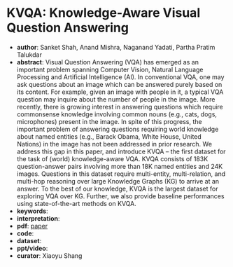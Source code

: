 # KVQA: Knowledge-Aware Visual Question Answering  
- **author**: Sanket Shah, Anand Mishra, Naganand Yadati, Partha Pratim Talukdar    
- **abstract**: Visual Question Answering (VQA) has emerged as an important problem spanning Computer Vision, Natural Language Processing and Artificial Intelligence (AI). In conventional VQA, one may ask questions about an image which can be answered purely based on its content. For example, given an image with people in it, a typical VQA question may inquire about the number of people in the image. More recently, there is growing interest in answering questions which require commonsense knowledge involving common nouns (e.g., cats, dogs, microphones) present in the image. In spite of this progress, the important problem of answering questions requiring world knowledge about named entities (e.g., Barack Obama, White House, United Nations) in the image has not been addressed in prior research. We address this gap in this paper, and introduce KVQA – the first dataset for the task of (world) knowledge-aware VQA. KVQA consists of 183K question-answer pairs involving more than 18K named entities and 24K images. Questions in this dataset require multi-entity, multi-relation, and multi-hop reasoning over large Knowledge Graphs (KG) to arrive at an answer. To the best of our knowledge, KVQA is the largest dataset for exploring VQA over KG. Further, we also provide baseline performances using state-of-the-art methods on KVQA.
- **keywords**: 
- **interpretation**:
- **pdf**: [paper](https://www.aaai.org/ojs/index.php/AAAI/article/view/4915/4788)
- **code**: 
- **dataset**:  
- **ppt/video**:
- **curator**: Xiaoyu Shang 
